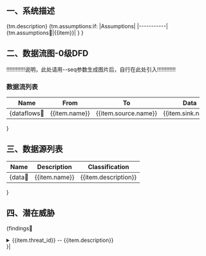 ## 一、系统描述
{tm.description}
{tm.assumptions:if:
|Assumptions|
|-----------|
{tm.assumptions:repeat:|{{item}}| 
}
}


## 二、数据流图-0级DFD

!!!!!!!!!!!!说明，此处请用--seq参数生成图片后，自行在此处引入!!!!!!!!!!!!

### 数据流列表

|Name|From|To |Data|Protocol|Port|
| ---- | ---- | ---- | ---- | ---- | ---- |
{dataflows:repeat:|{{item.name}}|{{item.source.name}}|{{item.sink.name}}|{{item.data}}|{{item.protocol}}|{{item.dstPort}}|
}

## 三、数据源列表

|Name|Description|Classification|
| ---- | ---- | ---- |
{data:repeat:|{{item.name}}|{{item.description}}|{{item.classification.name}}|
}

## 四、潜在威胁
{findings:repeat:
<details>
  <summary>   {{item.threat_id}}   --   {{item.description}}</summary>
  <h6> Targeted Element </h6>
  <p> {{item.target}} </p>
  <h6> Severity </h6>
  <p>{{item.severity}}</p>
  <h6>Example Instances</h6>
  <p>{{item.example}}</p>
  <h6>Mitigations</h6>
  <p>{{item.mitigations}}</p>
  <h6>References</h6>
  <p>{{item.references}}</p>
  &nbsp;
  &nbsp;
  &emsp;
</details>
}|
